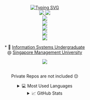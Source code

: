 <p align="center">
  <a href="https://github.com/Terristwj"">
      <img src="https://readme-typing-svg.demolab.com/?font=Fira+Code&duration=1500&pause=1000&center=true&vCenter=true&multiline=true&width=435&height=100&lines=Terris+Tan+Wei+Jun;IS+Undergrad+%40+SMU;Software+Engineer+%7C+Web+Developer" alt="Typing SVG" />
  </a>
  
  <br/>

  <!-- https://javascript.plainenglish.io/how-to-make-custom-language-badges-for-your-profile-using-shields-io-d2aeaf016b6b -->
  <a href="https://www.linkedin.com/in/terristan/">
      <img src="https://img.shields.io/badge/-Linkedin-blue?style=flat-square&logo=linkedin" />
  </a>
  <a href="https://steamcommunity.com/id/PotatoTheyAreThatEpic">
      <img src="https://img.shields.io/badge/-Steam-black?style=flat-square&logo=steam" />
  </a>

  <br />
  <!-- Docs: https://shields.io/ -->
  <!-- Logos: https://simpleicons.org/ -->
  <!-- Synthia: AI Web Companion -->
  <a href="https://synthia-gen-ai-website.vercel.app/">
      <img src="https://img.shields.io/badge/-.Hack_HEAP_2023_Hackathon-black?style=flat-square&logo=react" />
  </a>
  <br />
  <!-- Vicky: Your Colourblind Assistant -->
  <a href="https://vicky-nine.vercel.app/">
      <img src="https://img.shields.io/badge/-Ellipsis_Tech_Series_2023_Hackathon-black?style=flat-square&logo=react" />
  </a>
  <br /> 
  <!-- Matchsticks EduTrekker: AI eLearn for kids -->
  <a href="https://ignite-matchsticks-pam.web.app/">
      <img src="https://img.shields.io/badge/-Google_Ignite_2023_Hackathon-black?style=flat-square&logo=flutter&logoColor=47C5FB" />
  </a>
  <br /> 
  <!-- UrbanAIze:  AI Urban Planning Solution -->
  <a href="https://www.figma.com/proto/TB0akMAxSXhEtRkl2nNy7k/We-prototype-here?type=design&node-id=162-4917&t=HC5zF66k2mWhaOUn-1&scaling=scale-down-width&page-id=13%3A9787&starting-point-node-id=162%3A4917&mode=design">
      <img src="https://img.shields.io/badge/-(NUS_NES)_CatalystxAI_2023_Hackathon-white?style=flat-square&logo=figma" />
  </a>

  <br /> 

  <a href="https://github.com/Terristwj">
      <img src="https://github-stats-alpha.vercel.app/api?username=Terristwj&cc=22272e&tc=37BCF6&ic=fff&bc=0000" />
  </a>
</p>

<p align="center">
  * 📖 <a href="https://scis.smu.edu.sg/bsc-information-systems">Information Systems Undergraduate</a>
  <br />
  @ <a href="https://www.smu.edu.sg/">Singapore Management University</a>
</p>

<div align="center" >
  <img src="https://komarev.com/ghpvc/?username=Terristwj&label= Profile Views &color=000000&style=for-the-badge" />
</div>

<br />

<!--https://github.com/anuraghazra/github-readme-stats/#language-card-exclusive-options-->
<div align="center">
  <p>Private Repos are not included 😔</p>
  <details>
    <summary>💻 Most Used Languages</summary>
    <div>
      <a href="https://github.com/Terristwj">
        <img height=300 align="center" src="https://github-readme-stats.vercel.app/api/top-langs/?username=Terristwj&theme=react&langs_count=100&hide_progress=true" />
        <br />
        <img height=400 align="center" src="https://github-readme-stats.vercel.app/api/top-langs/?username=Terristwj&theme=react&layout=donut-vertical&langs_count=100&custom_title=Languages%20Percentages" />
        <img height=400 align="center" src="https://github-readme-stats.vercel.app/api/top-langs/?username=Terristwj&theme=react&layout=donut-vertical&hide=jupyter%20notebook&langs_count=100&custom_title=Excluding%20Jupyter%20Notebook" />
        <img height=400 align="center" src="https://github-readme-stats.vercel.app/api/top-langs/?username=Terristwj&theme=react&layout=donut-vertical&hide=jupyter%20notebook,html,css,scss&langs_count=100&custom_title=Excluding%20Jupyter,%20HTML,%20CSS" />
      </a
    </div>
    </div>
  </details>
  <details>
    <summary>📈 GitHub Stats</summary>
    <div>
      <a href="https://github.com/Terristwj">
        <img align="center" src="https://github-readme-stats.vercel.app/api?username=Terristwj&card_width=600&theme=react&show_icons=true&hide_border=false&count_private=true&include_all_commits" />
        <br />
        <img align="center" src="https://github-readme-streak-stats.herokuapp.com/?user=Terristwj&card_width=600&theme=react&hide_border=false&count_private=true&include_all_commits" />
      </a>
    </div>
  </details>
</div>
<!-- Ref: https://github.com/drkostas/drkostas/blob/main/README.md -->
